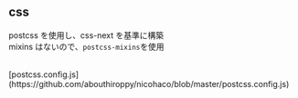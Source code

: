 ## css

postcss を使用し、css-next を基準に構築  
mixins はないので、`postcss-mixins`を使用

<br>
[postcss.config.js](https://github.com/abouthiroppy/nicohaco/blob/master/postcss.config.js)
